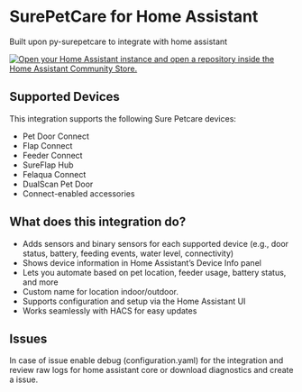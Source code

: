 # SurePetCare for Home Assistant

Built upon py-surepetcare to integrate with home assistant 

[![Open your Home Assistant instance and open a repository inside the Home Assistant Community Store.](https://my.home-assistant.io/badges/hacs_repository.svg)](https://my.home-assistant.io/redirect/hacs_repository/?owner=FredrikM97&repository=hass-surepetcare&category=integration)

## Supported Devices

This integration supports the following Sure Petcare devices:
- Pet Door Connect
- Flap Connect
- Feeder Connect
- SureFlap Hub
- Felaqua Connect 
- DualScan Pet Door
- Connect-enabled accessories


## What does this integration do?
- Adds sensors and binary sensors for each supported device (e.g., door status, battery, feeding events, water level, connectivity)
- Shows device information in Home Assistant’s Device Info panel
- Lets you automate based on pet location, feeder usage, battery status, and more
- Custom name for location indoor/outdoor. 
- Supports configuration and setup via the Home Assistant UI
- Works seamlessly with HACS for easy updates

## Issues
In case of issue enable debug (configuration.yaml) for the integration and review raw logs for home assistant core or download diagnostics and create a issue.


